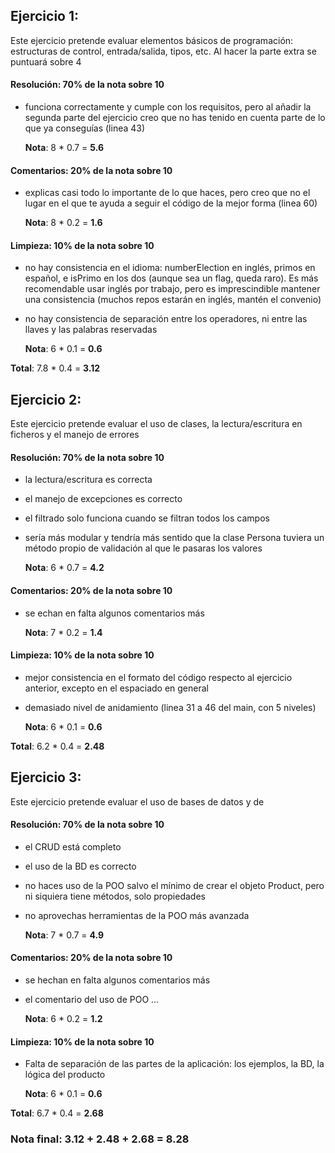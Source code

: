 ## Ejercicio 1:

Este ejercicio pretende evaluar elementos básicos de programación: estructuras de control, entrada/salida, tipos, etc.
Al hacer la parte extra se puntuará sobre 4

#### Resolución: 70% de la nota sobre 10
- funciona correctamente y cumple con los requisitos, pero al añadir la segunda parte del ejercicio creo que no has tenido en cuenta parte de lo que ya conseguías (linea 43)

    **Nota**: 8 * 0.7 = **5.6**

#### Comentarios: 20% de la nota sobre 10
- explicas casi todo lo importante de lo que haces, pero creo que no el lugar en el que te ayuda a seguir el código de la mejor forma (linea 60)

    **Nota**: 8 * 0.2 = **1.6**

#### Limpieza: 10% de la nota sobre 10
- no hay consistencia en el idioma: numberElection en inglés, primos en español, e isPrimo en los dos (aunque sea un flag, queda raro). Es más recomendable usar inglés por trabajo, pero es imprescindible mantener una consistencia (muchos repos estarán en inglés, mantén el convenio)
- no hay consistencia de separación entre los operadores, ni entre las llaves y las palabras reservadas

    **Nota**: 6 * 0.1 = **0.6**

**Total**: 7.8 * 0.4 = **3.12**


## Ejercicio 2:

Este ejercicio pretende evaluar el uso de clases, la lectura/escritura en ficheros y el manejo de errores

#### Resolución: 70% de la nota sobre 10
- la lectura/escritura es correcta
- el manejo de excepciones es correcto
- el filtrado solo funciona cuando se filtran todos los campos
- sería más modular y tendría más sentido que la clase Persona tuviera un método propio de validación al que le pasaras los valores

    **Nota**: 6 * 0.7 = **4.2**

#### Comentarios: 20% de la nota sobre 10
- se echan en falta algunos comentarios más

    **Nota**: 7 * 0.2 = **1.4**

#### Limpieza: 10% de la nota sobre 10
- mejor consistencia en el formato del código respecto al ejercicio anterior, excepto en el espaciado en general
- demasiado nivel de anidamiento (linea 31 a 46 del main, con 5 niveles)

    **Nota**: 6 * 0.1 = **0.6**

**Total**: 6.2 * 0.4 = **2.48**


## Ejercicio 3:

Este ejercicio pretende evaluar el uso de bases de datos y de 

#### Resolución: 70% de la nota sobre 10
- el CRUD está completo
- el uso de la BD es correcto
- no haces uso de la POO salvo el mínimo de crear el objeto Product, pero ni siquiera tiene métodos, solo propiedades
- no aprovechas herramientas de la POO más avanzada

    **Nota**: 7 * 0.7 = **4.9**

#### Comentarios: 20% de la nota sobre 10
- se hechan en falta algunos comentarios más
- el comentario del uso de POO ...

    **Nota**: 6 * 0.2 = **1.2**

#### Limpieza: 10% de la nota sobre 10
- Falta de separación de las partes de la aplicación: los ejemplos, la BD, la lógica del producto

    **Nota**: 6 * 0.1 = **0.6**

**Total**: 6.7 * 0.4 = **2.68**

### Nota final: 3.12 + 2.48 + 2.68 = 8.28